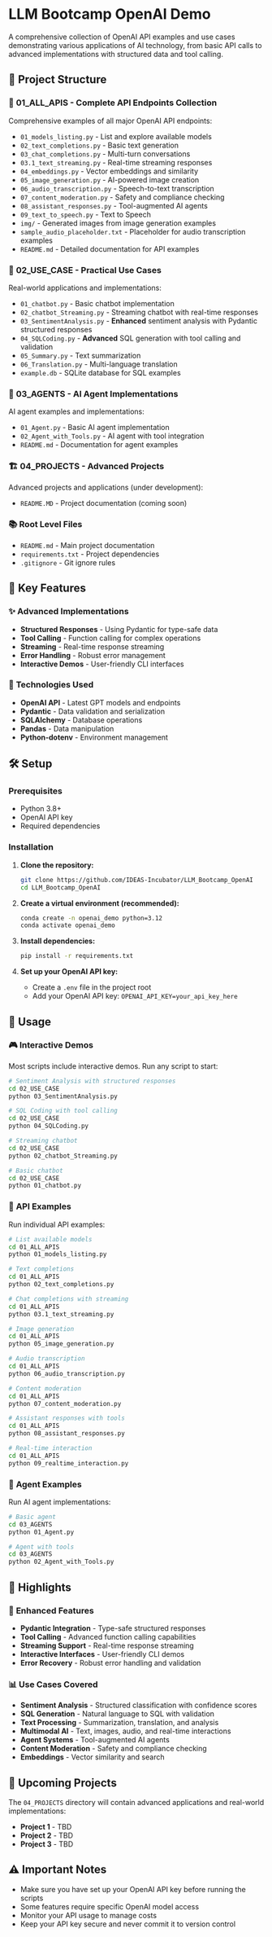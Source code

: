 # LLM Bootcamp OpenAI Demo

A comprehensive collection of OpenAI API examples and use cases demonstrating various applications of AI technology, from basic API calls to advanced implementations with structured data and tool calling.

## 📁 Project Structure

### 🚀 **01_ALL_APIS** - Complete API Endpoints Collection
Comprehensive examples of all major OpenAI API endpoints:

- `01_models_listing.py` - List and explore available models
- `02_text_completions.py` - Basic text generation
- `03_chat_completions.py` - Multi-turn conversations
- `03.1_text_streaming.py` - Real-time streaming responses
- `04_embeddings.py` - Vector embeddings and similarity
- `05_image_generation.py` - AI-powered image creation
- `06_audio_transcription.py` - Speech-to-text transcription
- `07_content_moderation.py` - Safety and compliance checking
- `08_assistant_responses.py` - Tool-augmented AI agents
- `09_text_to_speech.py` - Text to Speech
- `img/` - Generated images from image generation examples
- `sample_audio_placeholder.txt` - Placeholder for audio transcription examples
- `README.md` - Detailed documentation for API examples

### 🎯 **02_USE_CASE** - Practical Use Cases
Real-world applications and implementations:

- `01_chatbot.py` - Basic chatbot implementation
- `02_chatbot_Streaming.py` - Streaming chatbot with real-time responses
- `03_SentimentAnalysis.py` - **Enhanced** sentiment analysis with Pydantic structured responses
- `04_SQLCoding.py` - **Advanced** SQL generation with tool calling and validation
- `05_Summary.py` - Text summarization
- `06_Translation.py` - Multi-language translation
- `example.db` - SQLite database for SQL examples

### 🤖 **03_AGENTS** - AI Agent Implementations
AI agent examples and implementations:

- `01_Agent.py` - Basic AI agent implementation
- `02_Agent_with_Tools.py` - AI agent with tool integration
- `README.md` - Documentation for agent examples

### 🏗️ **04_PROJECTS** - Advanced Projects
Advanced projects and applications (under development):

- `README.MD` - Project documentation (coming soon)

### 📚 **Root Level Files**
- `README.md` - Main project documentation
- `requirements.txt` - Project dependencies
- `.gitignore` - Git ignore rules

## 🚀 **Key Features**

### ✨ **Advanced Implementations**
- **Structured Responses** - Using Pydantic for type-safe data
- **Tool Calling** - Function calling for complex operations
- **Streaming** - Real-time response streaming
- **Error Handling** - Robust error management
- **Interactive Demos** - User-friendly CLI interfaces

### 🔧 **Technologies Used**
- **OpenAI API** - Latest GPT models and endpoints
- **Pydantic** - Data validation and serialization
- **SQLAlchemy** - Database operations
- **Pandas** - Data manipulation
- **Python-dotenv** - Environment management

## 🛠️ **Setup**

### Prerequisites
- Python 3.8+
- OpenAI API key
- Required dependencies

### Installation

1. **Clone the repository:**
   ```bash
   git clone https://github.com/IDEAS-Incubator/LLM_Bootcamp_OpenAI
   cd LLM_Bootcamp_OpenAI
   ```

2. **Create a virtual environment (recommended):**
   ```bash
   conda create -n openai_demo python=3.12
   conda activate openai_demo
   ```

3. **Install dependencies:**
   ```bash
   pip install -r requirements.txt
   ```

4. **Set up your OpenAI API key:**
   - Create a `.env` file in the project root
   - Add your OpenAI API key: `OPENAI_API_KEY=your_api_key_here`

## 📖 **Usage**

### 🎮 **Interactive Demos**
Most scripts include interactive demos. Run any script to start:

```bash
# Sentiment Analysis with structured responses
cd 02_USE_CASE
python 03_SentimentAnalysis.py

# SQL Coding with tool calling
cd 02_USE_CASE
python 04_SQLCoding.py

# Streaming chatbot
cd 02_USE_CASE
python 02_chatbot_Streaming.py

# Basic chatbot
cd 02_USE_CASE
python 01_chatbot.py
```

### 🔧 **API Examples**
Run individual API examples:

```bash
# List available models
cd 01_ALL_APIS
python 01_models_listing.py

# Text completions
cd 01_ALL_APIS
python 02_text_completions.py

# Chat completions with streaming
cd 01_ALL_APIS
python 03.1_text_streaming.py

# Image generation
cd 01_ALL_APIS
python 05_image_generation.py

# Audio transcription
cd 01_ALL_APIS
python 06_audio_transcription.py

# Content moderation
cd 01_ALL_APIS
python 07_content_moderation.py

# Assistant responses with tools
cd 01_ALL_APIS
python 08_assistant_responses.py

# Real-time interaction
cd 01_ALL_APIS
python 09_realtime_interaction.py
```

### 🤖 **Agent Examples**
Run AI agent implementations:

```bash
# Basic agent
cd 03_AGENTS
python 01_Agent.py

# Agent with tools
cd 03_AGENTS
python 02_Agent_with_Tools.py
```

## 🎯 **Highlights**

### 🎨 **Enhanced Features**
- **Pydantic Integration** - Type-safe structured responses
- **Tool Calling** - Advanced function calling capabilities
- **Streaming Support** - Real-time response streaming
- **Interactive Interfaces** - User-friendly CLI demos
- **Error Recovery** - Robust error handling and validation

### 📊 **Use Cases Covered**
- **Sentiment Analysis** - Structured classification with confidence scores
- **SQL Generation** - Natural language to SQL with validation
- **Text Processing** - Summarization, translation, and analysis
- **Multimodal AI** - Text, images, audio, and real-time interactions
- **Agent Systems** - Tool-augmented AI agents
- **Content Moderation** - Safety and compliance checking
- **Embeddings** - Vector similarity and search

## 🔮 **Upcoming Projects**

The `04_PROJECTS` directory will contain advanced applications and real-world implementations:

- **Project 1** - TBD
- **Project 2** - TBD
- **Project 3** - TBD

## ⚠️ **Important Notes**

- Make sure you have set up your OpenAI API key before running the scripts
- Some features require specific OpenAI model access
- Monitor your API usage to manage costs
- Keep your API key secure and never commit it to version control

